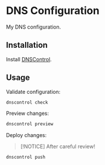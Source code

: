 # DNS Configuration

My DNS configuration.

## Installation

Install [DNSControl](https://docs.dnscontrol.org/getting-started/getting-started#id-1.-install-the-software).

## Usage

Validate configuration:

```sh
dnscontrol check
```

Preview changes:

```sh
dnscontrol preview
```

Deploy changes:

> [!NOTICE]
> After careful review!

```sh
dnscontrol push
```
